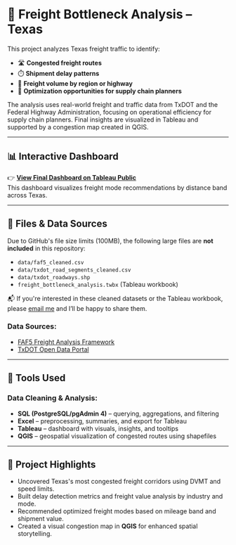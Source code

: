 # 🚛 Freight Bottleneck Analysis – Texas

This project analyzes Texas freight traffic to identify:
- 🛣️ **Congested freight routes**
- ⏱️ **Shipment delay patterns**
- 🚚 **Freight volume by region or highway**
- 📍 **Optimization opportunities for supply chain planners**

The analysis uses real-world freight and traffic data from TxDOT and the Federal Highway Administration, focusing on operational efficiency for supply chain planners. Final insights are visualized in Tableau and supported by a congestion map created in QGIS.

---

## 📊 Interactive Dashboard

👉 **[View Final Dashboard on Tableau Public](https://public.tableau.com/app/profile/kirollos.fargallah/viz/freight_bottleneck_analysis/TexasFreightBottleneckAnalysisRouteOptimization)**  
This dashboard visualizes freight mode recommendations by distance band across Texas.

---

## 📁 Files & Data Sources

Due to GitHub's file size limits (100MB), the following large files are **not included** in this repository:

- `data/faf5_cleaned.csv`  
- `data/txdot_road_segments_cleaned.csv`  
- `data/txdot_roadways.shp`  
- `freight_bottleneck_analysis.twbx` (Tableau workbook)

📬 If you're interested in these cleaned datasets or the Tableau workbook, please [email me](mailto:kirolosrf@gmail.com) and I’ll be happy to share them.

### Data Sources:
- [FAF5 Freight Analysis Framework](https://www.bts.gov/faf)
- [TxDOT Open Data Portal](https://data-txdot.opendata.arcgis.com/)

---

## 🧰 Tools Used

### Data Cleaning & Analysis:
- **SQL (PostgreSQL/pgAdmin 4)** – querying, aggregations, and filtering
- **Excel** – preprocessing, summaries, and export for Tableau
- **Tableau** – dashboard with visuals, insights, and tooltips
- **QGIS** – geospatial visualization of congested routes using shapefiles

---

## 📌 Project Highlights

- Uncovered Texas's most congested freight corridors using DVMT and speed limits.
- Built delay detection metrics and freight value analysis by industry and mode.
- Recommended optimized freight modes based on mileage band and shipment value.
- Created a visual congestion map in **QGIS** for enhanced spatial storytelling.
